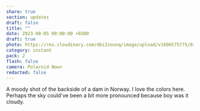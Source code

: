 ```yaml
---
share: true
section: updates
draft: false
title: ""
date: 2023-08-05 00:00:00 +0200
draft: true
photo: https://res.cloudinary.com/dbi2zounq/image/upload/v1696575775/015_w6arpq.jpg
category: instant
pack: 2
flash: false
camera: Polaroid Now+
redacted: false
---
```



A moody shot of the backside of a dam in Norway. I love the colors here. Perhaps the sky could've been a bit more pronounced because boy was it cloudy. 